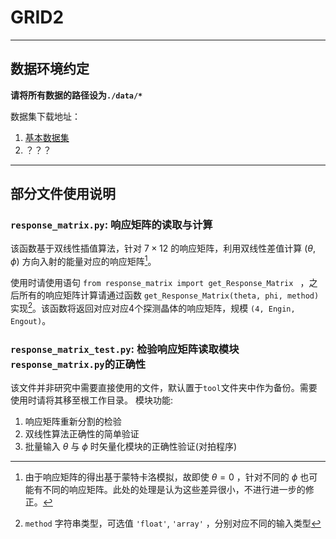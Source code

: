 # GRID2
---

## 数据环境约定

**请将所有数据的路径设为`./data/*`**

数据集下载地址：

1.  [基本数据集](https://cloud.tsinghua.edu.cn/d/44b1bd37ee444ecb84b6/)
2. ？？？



***

## 部分文件使用说明

### `response_matrix.py`:  响应矩阵的读取与计算

该函数基于双线性插值算法，针对 $7\times 12$ 的响应矩阵，利用双线性差值计算 $(\theta, \phi)$ 方向入射的能量对应的响应矩阵[^1]。

使用时请使用语句 `from response_matrix import get_Response_Matrix ` ，之后所有的响应矩阵计算请通过函数 `get_Response_Matrix(theta, phi, method)` 实现[^2]。该函数将返回对应对应4个探测晶体的响应矩阵，规模 `(4, Engin, Engout)`。




### `response_matrix_test.py`:  检验响应矩阵读取模块`response_matrix.py`的正确性
该文件并非研究中需要直接使用的文件，默认置于`tool`文件夹中作为备份。需要使用时请将其移至根工作目录。
模块功能:
1. 响应矩阵重新分割的检验
2. 双线性算法正确性的简单验证
3. 批量输入 $\theta$ 与 $\phi$ 时矢量化模块的正确性验证(对拍程序) 






[^1]: 由于响应矩阵的得出基于蒙特卡洛模拟，故即使 $\theta=0$ ，针对不同的 $\phi$ 也可能有不同的响应矩阵。此处的处理是认为这些差异很小，不进行进一步的修正。
[^2]: `method` 字符串类型，可选值 `'float'`, `'array'` ，分别对应不同的输入类型